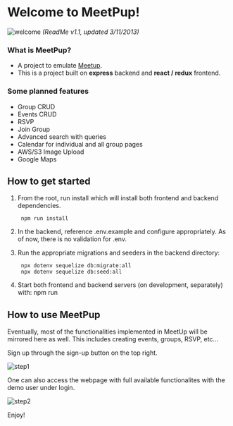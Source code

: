 # Welcome to MeetPup!
![welcome](https://user-images.githubusercontent.com/63670745/224509427-420412cb-df23-4725-b5d9-8f0f8150f530.png)
*(ReadMe v1.1, updated 3/11/2013)*

### What is MeetPup?
- A project to emulate [Meetup](https://www.meetup.com/).
- This is a project built on **express** backend and **react / redux** frontend.

### Some planned features
- Group CRUD
- Events CRUD
- RSVP
- Join Group
- Advanced search with queries
- Calendar for individual and all group pages
- AWS/S3 Image Upload
- Google Maps 

## How to get started
1. From the root, run install which will install both frontend and backend dependencies.

        npm run install

2. In the backend, reference .env.example and configure appropriately. As of now,
there is no validation for .env.
3. Run the appropriate migrations and seeders in the backend directory:

        npx dotenv sequelize db:migrate:all
        npx dotenv sequelize db:seed:all

4. Start both frontend and backend servers (on development, separately) with:
    npm run

## How to use MeetPup
Eventually, most of the functionalities implemented in MeetUp will be mirrored here as well. This includes creating events, groups, RSVP, etc...

Sign up through the sign-up button on the top right. 

![step1](https://user-images.githubusercontent.com/63670745/224509441-1a724a44-f437-42c2-9ccf-c2218d597183.png)

One can also access the webpage with full available functionalites with the demo user under login.

![step2](https://user-images.githubusercontent.com/63670745/224509446-05e93f25-5775-4156-b2f5-b673ed4bb2db.png)

Enjoy!